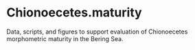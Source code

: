 # Chionoecetes.maturity
Data, scripts, and figures to support evaluation of Chionoecetes morphometric maturity in the Bering Sea. 

